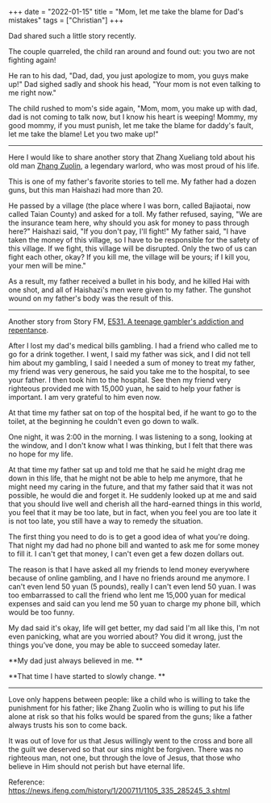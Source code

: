+++ 
date = "2022-01-15"
title = "Mom, let me take the blame for Dad's mistakes"
tags = ["Christian"]
+++

Dad shared such a little story recently.

The couple quarreled, the child ran around and found out: you two are not fighting again!

He ran to his dad, "Dad, dad, you just apologize to mom, you guys make up!" Dad sighed sadly and shook his head, "Your mom is not even talking to me right now."

The child rushed to mom's side again, "Mom, mom, you make up with dad, dad is not coming to talk now, but I know his heart is weeping! Mommy, my good mommy, if you must punish, let me take the blame for daddy's fault, let me take the blame! Let you two make up!"

---

Here I would like to share another story that Zhang Xueliang told about his old man [Zhang Zuolin](https://en.wikipedia.org/wiki/Zhang_Zuolin), a legendary warlord, who was most proud of his life.

This is one of my father's favorite stories to tell me. My father had a dozen guns, but this man Haishazi had more than 20.

He passed by a village (the place where I was born, called Bajiaotai, now called Taian County) and asked for a toll. My father refused, saying, "We are the insurance team here, why should you ask for money to pass through here?" Haishazi said, "If you don't pay, I'll fight!" My father said, "I have taken the money of this village, so I have to be responsible for the safety of this village. If we fight, this village will be disrupted. Only the two of us can fight each other, okay? If you kill me, the village will be yours; if I kill you, your men will be mine."

As a result, my father received a bullet in his body, and he killed Hai with one shot, and all of Haishazi's men were given to my father. The gunshot wound on my father's body was the result of this.

---

Another story from Story FM, [E531. A teenage gambler's addiction and repentance](https://storyfm.cn/episodes/e531-the-obsession-and-confession-of-a-young-gambler/).

After I lost my dad's medical bills gambling. I had a friend who called me to go for a drink together. I went, I said my father was sick, and I did not tell him about my gambling, I said I needed a sum of money to treat my father, my friend was very generous, he said you take me to the hospital, to see your father. I then took him to the hospital. See then my friend very righteous provided me with 15,000 yuan, he said to help your father is important. I am very grateful to him even now.

At that time my father sat on top of the hospital bed, if he want to go to the toilet, at the beginning he couldn't even go down to walk.

One night, it was 2:00 in the morning. I was listening to a song, looking at the window, and I don't know what I was thinking, but I felt that there was no hope for my life.

At that time my father sat up and told me that he said he might drag me down in this life, that he might not be able to help me anymore, that he might need my caring in the future, and that my father said that it was not possible, he would die and forget it. He suddenly looked up at me and said that you should live well and cherish all the hard-earned things in this world, you feel that it may be too late, but in fact, when you feel you are too late it is not too late, you still have a way to remedy the situation.

The first thing you need to do is to get a good idea of what you're doing. That night my dad had no phone bill and wanted to ask me for some money to fill it. I can't get that money, I can't even get a few dozen dollars out.

The reason is that I have asked all my friends to lend money everywhere because of online gambling, and I have no friends around me anymore. I can't even lend 50 yuan (5 pounds), really I can't even lend 50 yuan. I was too embarrassed to call the friend who lent me 15,000 yuan for medical expenses and said can you lend me 50 yuan to charge my phone bill, which would be too funny.

My dad said it's okay, life will get better, my dad said I'm all like this, I'm not even panicking, what are you worried about? You did it wrong, just the things you’ve done, you may be able to succeed someday later.

**My dad just always believed in me. **

**That time I have started to slowly change. **

---

Love only happens between people: like a child who is willing to take the punishment for his father; like Zhang Zuolin who is willing to put his life alone at risk so that his folks would be spared from the guns; like a father always trusts his son to come back.

It was out of love for us that Jesus willingly went to the cross and bore all the guilt we deserved so that our sins might be forgiven. There was no righteous man, not one, but through the love of Jesus, that those who believe in Him should not perish but have eternal life.

Reference: https://news.ifeng.com/history/1/200711/1105_335_285245_3.shtml


